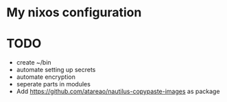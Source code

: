 # My nixos configuration

# TODO
- create ~/bin
- automate setting up secrets
- automate encryption
- seperate parts in modules
- Add https://github.com/atareao/nautilus-copypaste-images as package
